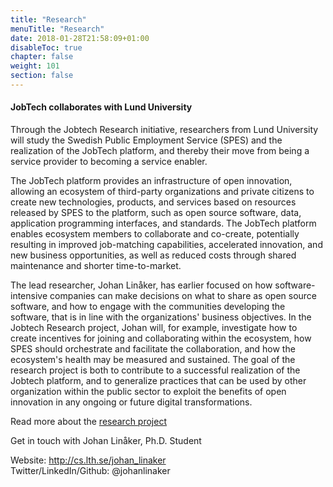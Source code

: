 ```yaml
---
title: "Research"
menuTitle: "Research"
date: 2018-01-28T21:58:09+01:00
disableToc: true
chapter: false
weight: 101
section: false
---
```


#### JobTech collaborates with Lund University

Through the Jobtech Research initiative, researchers from Lund University will study the Swedish Public Employment Service (SPES) and the realization of the JobTech platform, and thereby their move from being a service provider to becoming a service enabler.  

The JobTech platform provides an infrastructure of open innovation, allowing an ecosystem of third-party organizations and private citizens to create new technologies, products, and services based on resources released by SPES to the platform, such as open source software, data, application programming interfaces, and standards. 
The JobTech platform enables ecosystem members to collaborate and co-create, potentially resulting in improved job-matching capabilities, accelerated innovation, and new business opportunities, as well as reduced costs through shared maintenance and shorter time-to-market.

The lead researcher, Johan Linåker, has earlier focused on how software-intensive companies can make decisions on what to share as open source software, and how to engage with the communities developing the software, that is in line with the organizations' business objectives. 
In the Jobtech Research project, Johan will, for example, investigate how to create incentives for joining and collaborating within the ecosystem, how SPES should orchestrate and facilitate the collaboration, and how the ecosystem's health may be measured and sustained. The goal of the research project is both to contribute to a successful realization of the Jobtech platform, and to generalize practices that can be used by other organization within the public sector to exploit the benefits of open innovation in any ongoing or future digital transformations.

Read more about the [research project](/doc/Open_Governement_Platforms(1).pdf)

Get in touch with Johan Linåker, Ph.D. Student
 
 
Website: http://cs.lth.se/johan_linaker   
Twitter/LinkedIn/Github: @johanlinaker

